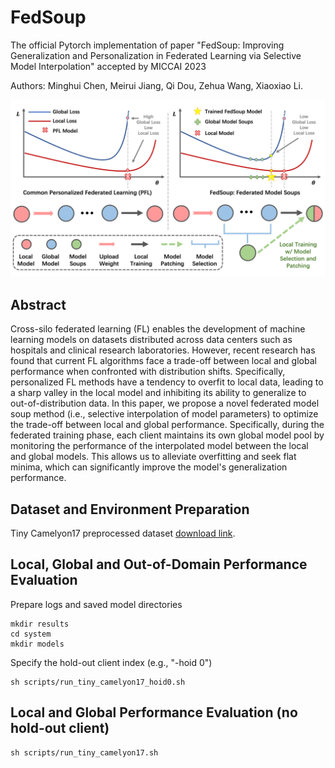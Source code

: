 # FedSoup
The official Pytorch implementation of paper "FedSoup: Improving Generalization and Personalization in Federated Learning via Selective Model Interpolation" accepted by MICCAI 2023

Authors: Minghui Chen, Meirui Jiang, Qi Dou, Zehua Wang, Xiaoxiao Li.

![FedSoup](/img/FedSoupFramework.png)

## Abstract
Cross-silo federated learning (FL) enables the development of machine learning models on datasets distributed across data centers such as hospitals and clinical research laboratories. However, recent research has found that current FL algorithms face a trade-off between local and global performance when confronted with distribution shifts. Specifically, personalized FL methods have a tendency to overfit to local data, leading to a sharp valley in the local model and inhibiting its ability to generalize to out-of-distribution data. In this paper, we propose a novel federated model soup method (i.e., selective interpolation of model parameters) to optimize the trade-off between local and global performance. Specifically, during the federated training phase, each client maintains its own global model pool by monitoring the performance of the interpolated model between the local and global models. This allows us to alleviate overfitting and seek flat minima, which can significantly improve the model's generalization performance.

## Dataset and Environment Preparation

Tiny Camelyon17 preprocessed dataset [download link](https://drive.google.com/file/d/1vFMEkm_l6_8KiPOayndbPEDgrek-_eZS/view?usp=drive_link).

## Local, Global and Out-of-Domain Performance Evaluation
Prepare logs and saved model directories
```
mkdir results
cd system
mkdir models
```

Specify the hold-out client index (e.g., "-hoid 0")
```
sh scripts/run_tiny_camelyon17_hoid0.sh
```

## Local and Global Performance Evaluation (no hold-out client)

```
sh scripts/run_tiny_camelyon17.sh
```
